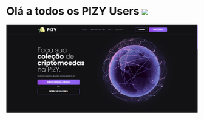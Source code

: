 # Olá a todos os PIZY Users <img src="./rocket">

<img src="https://raw.githubusercontent.com/pizygroup/.github/main/assets/pizyhouse-homepage.png" alt="PIZY House Homepage" />
